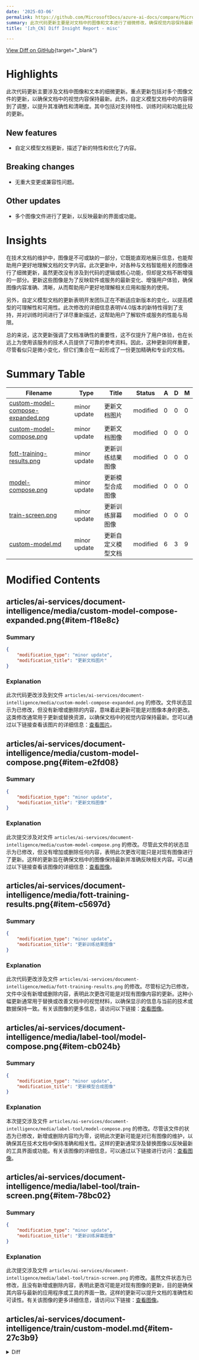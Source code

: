 ```yaml
---
date: '2025-03-06'
permalink: https://github.com/MicrosoftDocs/azure-ai-docs/compare/MicrosoftDocs:71adf7f...MicrosoftDocs:31c2d64
summary: 此次代码更新主要是对文档中的图像和文本进行了细微修改，确保视觉内容保持最新。更新包括自定义模型文档的内容调整，提升了准确性和清晰度，特别是在支持特性、训练时间和功能比较方面。更新没有重大变更或兼容性问题，同时对多个图像进行了更新，以反映最新的界面或功能。这次更新强调了文档的准确性，对于提升用户体验和提供可靠的参考资料具有重要意义。
title: '[zh_CN] Diff Insight Report - misc'

---
```


[View Diff on GitHub](https://github.com/MicrosoftDocs/azure-ai-docs/compare/MicrosoftDocs:71adf7f...MicrosoftDocs:31c2d64){target="_blank"}

# Highlights
此次代码更新主要涉及文档中图像和文本的细微更新。重点更新包括对多个图像文件的更新，以确保文档中的视觉内容保持最新。此外，自定义模型文档中的内容得到了调整，以提升其准确性和清晰度。其中包括对支持特性、训练时间和功能比较的更新。

## New features
- 自定义模型文档更新，描述了新的特性和优化了内容。

## Breaking changes
- 无重大变更或兼容性问题。

## Other updates
- 多个图像文件进行了更新，以反映最新的界面或功能。

# Insights
在技术文档的维护中，图像是不可或缺的一部分，它既能直观地展示信息，也能帮助用户更好地理解文档的文字内容。此次更新中，对各种与文档智能相关的图像进行了细微更新，虽然更改没有涉及到代码的逻辑或核心功能，但却是文档不断增强的一部分。更新这些图像是为了反映软件或服务的最新变化、增强用户体验，确保图像内容准确、清晰，从而帮助用户更好地理解相关应用和服务的使用。

另外，自定义模型文档的更新表明开发团队正在不断适应新版本的变化，以提高模型的可理解性和可用性。此次修改的详细信息表明V4.0版本的新特性得到了支持，并对训练时间进行了详尽重新描述，这帮助用户了解软件或服务的性能与局限。

总的来说，这次更新强调了文档准确性的重要性，这不仅提升了用户体验，也在长远上为使用该服务的技术人员提供了可靠的参考资料。因此，这种更新同样重要，尽管看似只是微小变化，但它们集合在一起形成了一份更加精确和专业的文档。

# Summary Table
|  Filename  | Type |    Title    | Status | A  | D  | M  |
|------------|------|-------------|--------|----|----|----|
| [custom-model-compose-expanded.png](#item-f18e8c) | minor update | 更新文档图片 | modified | 0 | 0 | 0 | 
| [custom-model-compose.png](#item-e2fd08) | minor update | 更新文档图像 | modified | 0 | 0 | 0 | 
| [fott-training-results.png](#item-c5697d) | minor update | 更新训练结果图像 | modified | 0 | 0 | 0 | 
| [model-compose.png](#item-cb024b) | minor update | 更新模型合成图像 | modified | 0 | 0 | 0 | 
| [train-screen.png](#item-78bc02) | minor update | 更新训练屏幕图像 | modified | 0 | 0 | 0 | 
| [custom-model.md](#item-27c3b9) | minor update | 更新自定义模型文档 | modified | 6 | 3 | 9 | 


# Modified Contents
## articles/ai-services/document-intelligence/media/custom-model-compose-expanded.png{#item-f18e8c}

### Summary

```json
{
    "modification_type": "minor update",
    "modification_title": "更新文档图片"
}
```

### Explanation
此次代码更改涉及到文件 `articles/ai-services/document-intelligence/media/custom-model-compose-expanded.png` 的修改。文件状态显示为已修改，但没有新增或删除的内容，意味着此更新可能是对图像本身的更改。这类修改通常用于更新或替换资源，以确保文档中的视觉内容保持最新。您可以通过以下链接查看该图片的详细信息：[查看图片](https://github.com/MicrosoftDocs/azure-ai-docs/blob/31c2d64c433847d84d4740a953810e611d8baf4f/articles%2Fai-services%2Fdocument-intelligence%2Fmedia%2Fcustom-model-compose-expanded.png)。

## articles/ai-services/document-intelligence/media/custom-model-compose.png{#item-e2fd08}

### Summary

```json
{
    "modification_type": "minor update",
    "modification_title": "更新文档图像"
}
```

### Explanation
此次提交涉及对文件 `articles/ai-services/document-intelligence/media/custom-model-compose.png` 的修改。尽管此文件的状态显示为已修改，但没有增加或删除任何内容，表明此次更改可能只是对现有图像进行了更新。这样的更新旨在确保文档中的图像保持最新并准确反映相关内容。可以通过以下链接查看该图像的详细信息：[查看图像](https://github.com/MicrosoftDocs/azure-ai-docs/blob/31c2d64c433847d84d4740a953810e611d8baf4f/articles%2Fai-services%2Fdocument-intelligence%2Fmedia%2Fcustom-model-compose.png)。

## articles/ai-services/document-intelligence/media/fott-training-results.png{#item-c5697d}

### Summary

```json
{
    "modification_type": "minor update",
    "modification_title": "更新训练结果图像"
}
```

### Explanation
此次代码更改涉及文件 `articles/ai-services/document-intelligence/media/fott-training-results.png` 的修改。尽管标记为已修改，文件中没有新增或删除内容，表明此次更改可能是对现有图像内容的更新。这种小幅更新通常用于替换或改善文档中的视觉材料，以确保显示的信息与当前的技术或数据保持一致。有关该图像的更多信息，请访问以下链接：[查看图像](https://github.com/MicrosoftDocs/azure-ai-docs/blob/31c2d64c433847d84d4740a953810e611d8baf4f/articles%2Fai-services%2Fdocument-intelligence%2Fmedia%2Ffott-training-results.png)。

## articles/ai-services/document-intelligence/media/label-tool/model-compose.png{#item-cb024b}

### Summary

```json
{
    "modification_type": "minor update",
    "modification_title": "更新模型合成图像"
}
```

### Explanation
本次提交涉及文件 `articles/ai-services/document-intelligence/media/label-tool/model-compose.png` 的修改。尽管该文件的状态为已修改，新增或删除内容均为零，说明此次更新可能是对已有图像的维护，以确保其在技术文档中保持准确和相关性。这样的更新通常涉及替换图像以反映最新的工具界面或功能。有关该图像的详细信息，可以通过以下链接进行访问：[查看图像](https://github.com/MicrosoftDocs/azure-ai-docs/blob/31c2d64c433847d84d4740a953810e611d8baf4f/articles%2Fai-services%2Fdocument-intelligence%2Fmedia%2Flabel-tool%2Fmodel-compose.png)。

## articles/ai-services/document-intelligence/media/label-tool/train-screen.png{#item-78bc02}

### Summary

```json
{
    "modification_type": "minor update",
    "modification_title": "更新训练屏幕图像"
}
```

### Explanation
此次提交涉及文件 `articles/ai-services/document-intelligence/media/label-tool/train-screen.png` 的修改。虽然文件状态为已修改，且没有新增或删除内容，表明此更改可能是对现有图像的更新，目的是确保其内容与最新的应用程序或工具的界面一致。这样的更新可以提升文档的准确性和可读性。有关该图像的更多详细信息，请访问以下链接：[查看图像](https://github.com/MicrosoftDocs/azure-ai-docs/blob/31c2d64c433847d84d4740a953810e611d8baf4f/articles%2Fai-services%2Fdocument-intelligence%2Fmedia%2Flabel-tool%2Ftrain-screen.png)。

## articles/ai-services/document-intelligence/train/custom-model.md{#item-27c3b9}

<details>
<summary>Diff</summary>
````diff
@@ -50,7 +50,7 @@ To create a custom extraction model, label a dataset of documents with the value
 > Document Intelligence `v4.0 2024-11-30 (GA)` API supports custom neural model **overlapping fields**, **signature detection** and  **table, row and cell level confidence**.
 >
 
-The custom neural (custom document) model uses deep learning models and  base model trained on a large collection of documents. This model is then fine-tuned or adapted to your data when you train the model with a labeled dataset. Custom neural models support extracting key data fields from structured, semi-structured, and unstructured documents. When you're choosing between the two model types, start with a neural model to determine if it meets your functional needs. See [neural models](custom-neural.md) to learn more about custom document models.
+The custom neural (custom document) model uses deep learning models and  base model trained on a large collection of documents. This model is then fine-tuned or adapted to your data when you train the model with a labeled dataset. Custom neural models support extracting key data fields from structured, semi-structured, and unstructured documents. When you're choosing between the two model types, start with a neural model to determine if it meets your functional needs. With V4.0, custom neural model supports signature detection, table confidence and overlapping fields. See [neural models](custom-neural.md) to learn more about custom document models.
 
 ### Custom template model
 
@@ -145,12 +145,15 @@ The following table compares custom template and custom neural features:
 |Feature|Custom template (form) | Custom neural (document) |
 |---|---|---|
 |Document structure|Template, form, and structured | Structured, semi-structured, and unstructured|
-|Training time | 1 to 5 minutes | 20 minutes to 1 hour |
+|Training time | 1 to 5 minutes | 30 minutes to 12 hour* |
 |Data extraction | Key-value pairs, tables, selection marks, coordinates, and signatures | Key-value pairs, selection marks, and tables|
 |Overlapping fields | Not supported | Supported |
 |Document variations | Requires a model per each variation | Uses a single model for all variations |
 |Language support | [**Language support custom template**](../language-support/custom.md#custom-template)  | [**Language support custom neural**](../language-support/custom.md#custom-neural) |
 
+
+*-Default training time is 30 mins, enable paid training to train a model longer than 30 mins. Check more details under [training support for custom neural](../train/custom-neural.md) 
+
 ### Custom classification model
 
  Document classification is a new scenario supported by Document Intelligence with the ```2023-07-31``` (v3.1 GA) API. The document classifier API supports classification and splitting scenarios. Train a classification model to identify the different types of documents your application supports. The input file for the classification model can contain multiple documents and classifies each document within an associated page range. To learn more, *see* [custom classification](custom-classifier.md) models.
@@ -249,7 +252,7 @@ This table compares the supported data extraction areas:
 **Table symbols**:<br>
 ✔—Supported<br>
 **n/a—Currently unavailable;<br>
-*-Behaves differently depending upon model. With template models, synthetic data is generated at training time. With neural models, exiting text recognized in the region is selected.
+*-Behaves differently depending upon model. With template models, synthetic data is generated at training time. With neural models, existing text recognized in the region is selected.
 
 > [!TIP]
 > To choose between the two model types, start with a custom neural model if it meets your functional needs. See [custom neural](custom-neural.md) to learn more about custom neural models.
````
</details>

### Summary

```json
{
    "modification_type": "minor update",
    "modification_title": "更新自定义模型文档"
}
```

### Explanation
此次提交针对文件 `articles/ai-services/document-intelligence/train/custom-model.md` 进行了修改，主要更新了文档中的一些内容。此更新包含6次新增和3次删除，共进行了9个更改。修改内容涵盖了自定义神经模型的特性、训练时间以及支持的功能，具体细节包括：

- 增加了对 V4.0版本中支持的特性描述，例如签名检测、表格信心和重叠字段的支持。
- 训练时间的描述进行了调整，提供了更精确的估计。
- 文档中包含的功能比较表也进行了更新，使信息更加清晰。

这些修改旨在提升文档的准确性和用户理解。有关该文档的更多详细信息，您可以访问该链接：[查看文档](https://github.com/MicrosoftDocs/azure-ai-docs/blob/31c2d64c433847d84d4740a953810e611d8baf4f/articles%2Fai-services%2Fdocument-intelligence%2Ftrain%2Fcustom-model.md)。


